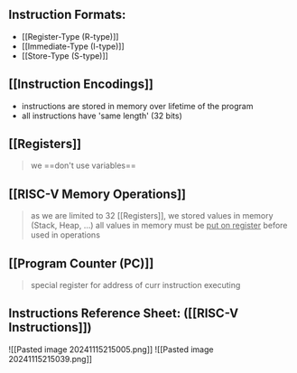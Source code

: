 ## Instruction Formats:
- [[Register-Type (R-type)]] 
- [[Immediate-Type (I-type)]]
- [[Store-Type (S-type)]]


## [[Instruction Encodings]]
- instructions are stored in memory over lifetime of the program
- all instructions have 'same length' (32 bits)

## [[Registers]] 
>we ==don't use variables== 


## [[RISC-V Memory Operations]]
>as we are limited to 32 [[Registers]], we stored values in memory (Stack, Heap, $\dots$) 
>	all values in memory must be <u>put on register</u> before used in operations


## [[Program Counter (PC)]]
>special register for address of curr instruction executing 

## Instructions Reference Sheet: ([[RISC-V Instructions]])
![[Pasted image 20241115215005.png]]
![[Pasted image 20241115215039.png]]
